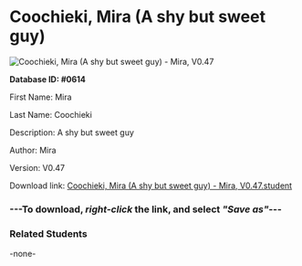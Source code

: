 # Coochieki, Mira (A shy but sweet guy)

<img src="Files/Coochieki, Mira (A shy but sweet guy).png" title="Coochieki, Mira (A shy but sweet guy) - Mira, V0.47">

**Database ID: #0614**

First Name: Mira

Last Name: Coochieki

Description: A shy but sweet guy

Author: Mira

Version: V0.47

Download link: <a href="https://raw.githubusercontent.com/Arbiter1223/Daigaku-Gurashi-Custom-Students/master/Files/Student Files/Coochieki%2C%20Mira%20(A%20shy%20but%20sweet%20guy)%20-%20Mira%2C%20V0.47.student">Coochieki, Mira (A shy but sweet guy) - Mira, V0.47.student</a>

### ---**To download, _right-click_ the link, and select _"Save as"_**---

### Related Students

-none-
